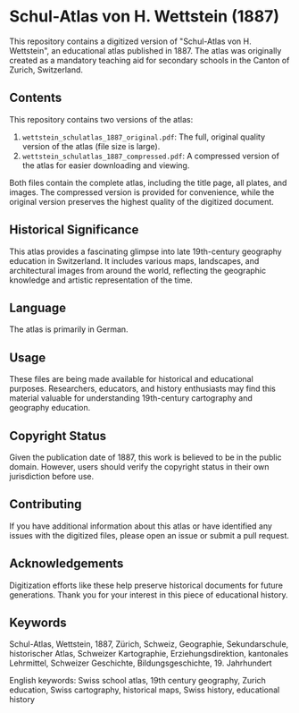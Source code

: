 # Schul-Atlas von H. Wettstein (1887)

This repository contains a digitized version of "Schul-Atlas von H. Wettstein", an educational atlas published in 1887. The atlas was originally created as a mandatory teaching aid for secondary schools in the Canton of Zurich, Switzerland.

## Contents

This repository contains two versions of the atlas:

1. `wettstein_schulatlas_1887_original.pdf`: The full, original quality version of the atlas (file size is large).
2. `wettstein_schulatlas_1887_compressed.pdf`: A compressed version of the atlas for easier downloading and viewing.

Both files contain the complete atlas, including the title page, all plates, and images. The compressed version is provided for convenience, while the original version preserves the highest quality of the digitized document.

## Historical Significance

This atlas provides a fascinating glimpse into late 19th-century geography education in Switzerland. It includes various maps, landscapes, and architectural images from around the world, reflecting the geographic knowledge and artistic representation of the time.

## Language

The atlas is primarily in German.

## Usage

These files are being made available for historical and educational purposes. Researchers, educators, and history enthusiasts may find this material valuable for understanding 19th-century cartography and geography education.

## Copyright Status

Given the publication date of 1887, this work is believed to be in the public domain. However, users should verify the copyright status in their own jurisdiction before use.

## Contributing

If you have additional information about this atlas or have identified any issues with the digitized files, please open an issue or submit a pull request.

## Acknowledgements

Digitization efforts like these help preserve historical documents for future generations. Thank you for your interest in this piece of educational history.

## Keywords

Schul-Atlas, Wettstein, 1887, Zürich, Schweiz, Geographie, Sekundarschule, historischer Atlas, Schweizer Kartographie, Erziehungsdirektion, kantonales Lehrmittel, Schweizer Geschichte, Bildungsgeschichte, 19. Jahrhundert

English keywords: Swiss school atlas, 19th century geography, Zurich education, Swiss cartography, historical maps, Swiss history, educational history
